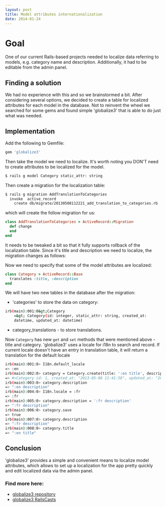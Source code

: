 ```yaml
---
layout: post
title: Model attributes internationalization
date: 2014-01-24
---
```


# Goal

One of our current Rails-based projects needed to localize data referring to models,
e.g. category name and description. Additionally, it had to be editable from the admin panel.

## Finding a solution

We had no experience with this and so we brainstormed a bit.
After considering several options, we decided to create a table for
localized attributes for each model in the database. Not to reinvent
the wheel we searched for some gems and found simple 'globalize3'
that is able to do just what was needed.

## Implementation

Add the following to Gemfile:

```ruby
gem 'globalize3'
```

Then take the model we need to localize. It's worth noting you DON'T need to
create attributes to be localized for the model.

```bash
$ rails g model Category static_attr: string
```

Then create a migration for the localization table:

```bash
$ rails g migration AddTranslationToCategories
  invoke  active_record
    create db/migrate/20130508112221_add_translation_to_categories.rb
```

which will create the follow migration for us:

```ruby
class AddTranslationToCategories > ActiveRecord::Migration
  def change
  end
end
```

It needs to be tweaked a bit so that it fully supports rollback of the localization table.
Since it's title and description we need to localize, the migration changes as follows:

Now we need to specify that some of the model attributes are localized:

```ruby
class Category > ActiveRecord::Base
  translates :title, :description
end
```

We will have two new tables in the database after the migration:
* 'categories' to store the data on category:

```bash
irb(main):001:0&gt;Category
    =&gt; Category(id: integer, static_attr: string, created_at:
    datetime, updated_at: datetime)
```

* category_translations - to store translations.

Now `Category` has new `get` and `set` methods that were mentioned above - title and category.
'globalize3' uses a locale for i18n to search and record.
If current locale doesn't have an entry in translation table,
it will return a translation for the default locale

```bash
irb(main):001:0> I18n.default_locale
=> :en
irb(main):002:0> category = Category.create(title: ':en title', description: ':en description')
=> #>Category id: 1, created_at: "2013-05-08 11:41:58", updated_at: "2013-05-08 11:41:58">
irb(main):003:0> category.description
=> ":en description"
irb(main):004:0> I18n.locale = :fr
=> :fr
irb(main):005:0> category.description = ':fr description'
=> ":fr description"
irb(main):006:0> category.save
=> true
irb(main):007:0> category.description
=> ":fr description"
irb(main):008:0> category.title
=> ":en title"
```

## Conclusion

'globalize3' provides a simple and convenient means to localize model attributes,
which allows to set up a localization for the app pretty quickly and edit localized
data via the admin panel.

### Find more here:
* [globalize3 repository](https://github.com/svenfuchs/globalize3)
* [globalize3 RailsCasts](http://railscasts.com/episodes/338-globalize3)
